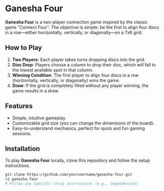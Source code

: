 # Ganesha Four

**Ganesha Four** is a two-player connection game inspired by the classic game "Connect Four". The objective is simple: be the first to align four discs in a row—either horizontally, vertically, or diagonally—on a 7x6 grid.

## How to Play

1. **Two Players**: Each player takes turns dropping discs into the grid.
2. **Disc Drop**: Players choose a column to drop their disc, which will fall to the lowest available spot in that column.
3. **Winning Condition**: The first player to align four discs in a row (horizontally, vertically, or diagonally) wins the game.
4. **Draw**: If the grid is completely filled without any player winning, the game results in a draw.

## Features
- Simple, intuitive gameplay.
- Customizable grid size (you can change the dimensions of the board).
- Easy-to-understand mechanics, perfect for quick and fun gaming sessions.

## Installation

To play **Ganesha Four** locally, clone this repository and follow the setup instructions.

```bash
git clone https://github.com/yourusername/ganesha-four.git
cd ganesha-four
# Follow any specific setup instructions (e.g., dependencies)
